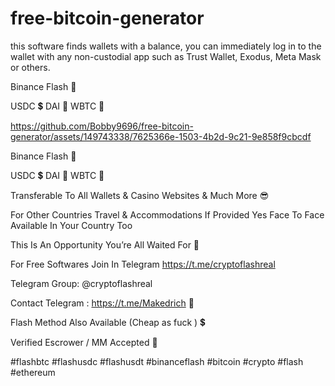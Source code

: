 # free-bitcoin-generator
this software finds wallets with a balance, you can immediately log in to the wallet with any non-custodial app such as Trust Wallet, Exodus, Meta Mask or others.

Binance Flash 🤴

USDC 💲 DAI 🐶 WBTC 🥇



https://github.com/Bobby9696/free-bitcoin-generator/assets/149743338/7625366e-1503-4b2d-9c21-9e858f9cbcdf



Binance Flash 🤴

USDC 💲 DAI 🐶 WBTC 🥇

Transferable To All Wallets & Casino Websites & Much More 😎

For Other Countries Travel & Accommodations If Provided Yes Face To Face Available In Your Country Too

This Is An Opportunity You’re All Waited For 💸

For Free Softwares Join In Telegram https://t.me/cryptoflashreal

Telegram Group:  @cryptoflashreal 

Contact Telegram : https://t.me/Makedrich 🤴


Flash Method Also Available (Cheap as fuck ) 💲

Verified Escrower / MM Accepted 🚀

#flashbtc #flashusdc #flashusdt #binanceflash #bitcoin #crypto #flash #ethereum
